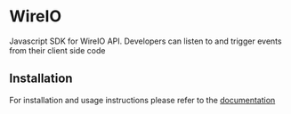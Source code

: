 # WireIO

Javascript SDK for WireIO API. Developers can listen to and trigger events from their client side code

## Installation

For installation and usage instructions please refer to the [documentation](http://docs.getwire.io)